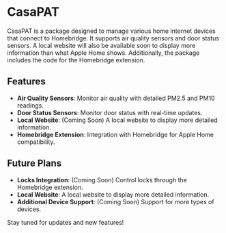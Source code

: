 # CasaPAT

CasaPAT is a package designed to manage various home internet devices that connect to Homebridge. It supports air quality sensors and door status sensors. A local website will also be available soon to display more information than what Apple Home shows. Additionally, the package includes the code for the Homebridge extension.

## Features

- **Air Quality Sensors**: Monitor air quality with detailed PM2.5 and PM10 readings.
- **Door Status Sensors**: Monitor door status with real-time updates.
- **Local Website**: (Coming Soon) A local website to display more detailed information.
- **Homebridge Extension**: Integration with Homebridge for Apple Home compatibility.

## Future Plans

- **Locks Integration**: (Coming Soon) Control locks through the Homebridge extension.
- **Local Website**: A local website to display more detailed information.
- **Additional Device Support**: (Coming Soon) Support for more types of devices.

Stay tuned for updates and new features!